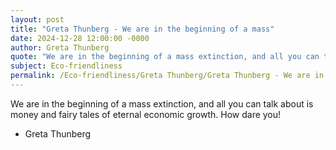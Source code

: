 ```yaml
---
layout: post
title: "Greta Thunberg - We are in the beginning of a mass"
date: 2024-12-28 12:00:00 -0000
author: Greta Thunberg
quote: "We are in the beginning of a mass extinction, and all you can talk about is money and fairy tales of eternal economic growth. How dare you!"
subject: Eco-friendliness
permalink: /Eco-friendliness/Greta Thunberg/Greta Thunberg - We are in the beginning of a mass
---
```


We are in the beginning of a mass extinction, and all you can talk about is money and fairy tales of eternal economic growth. How dare you!

- Greta Thunberg
